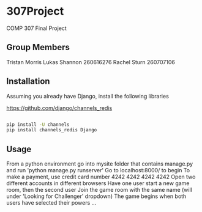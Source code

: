 # 307Project
COMP 307 Final Project

## Group Members
Tristan Morris
Lukas Shannon 260616276
Rachel Sturn 260707106

## Installation

Assuming you already have Django, install the following libraries

https://github.com/django/channels_redis 

```bash

pip install -U channels
pip install channels_redis Django

```

## Usage

From a python environment go into mysite folder that contains manage.py and run 'python manage.py runserver'
Go to localhost:8000/ to begin
To make a payment, use credit card number 4242 4242 4242 4242
Open two different accounts in different browsers
Have one user start a new game room, then the second user Join the game room with the same name (will under 'Looking for Challenger' dropdown)
The game begins when both users have selected their powers
...
